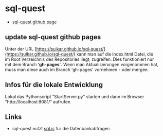 # sql-quest
- [sql-quest github page](https://sulkar.github.io/sql-quest/)

## update sql-quest github pages
Unter der URL [https://sulkar.github.io/sql-quest/](https://sulkar.github.io/sql-quest/) kann man auf die index.html Datei, die im Root Verzeichnis des Repositories liegt, zugreifen. Dies funktioniert nur mit dem Branch **'gh-pages'**. Wenn man Aktualisierungen vorgenommen hat, muss man diese auch im Branch 'gh-pages' vornehmen - oder mergen.

## Infos für die lokale Entwicklung
Lokal das Pythonscript "StartServer.py" starten und dann im Browser "http://localhost:8081/" aufrufen.

## Links
- sql-quest nutzt [sql.js](https://github.com/sql-js/sql.js) für die Datenbankabfragen
